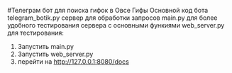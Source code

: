 #Телеграм бот для поиска гифок в Овсе Гифы
Основной код бота telegram_botik.py
сервер для обработки запросов main.py
для более удобного тестирования сервера с основными функиями web_server.py
для тестирования:
1. Запустить main.py
2. Запустить web_server.py
3. перейти на http://127.0.0.1:8080/docs